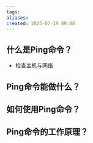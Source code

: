 ```yaml
---
tags: 
aliases: 
created: 2025-07-19 09:08
---
```


## 什么是Ping命令？

- 检查主机与网络


## Ping命令能做什么？

## 如何使用Ping命令？

## Ping命令的工作原理？